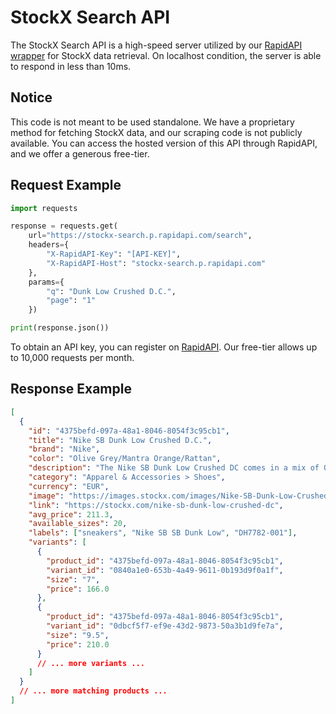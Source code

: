 # StockX Search API

The StockX Search API is a high-speed server utilized by our [RapidAPI wrapper](https://rapidapi.com/vlourme/api/stockx-search) for StockX data retrieval. On localhost condition, the server is able to respond in less than 10ms.

## Notice

This code is not meant to be used standalone. We have a proprietary method for fetching StockX data, and our scraping code is not publicly available. You can access the hosted version of this API through RapidAPI, and we offer a generous free-tier.

## Request Example

```python
import requests

response = requests.get(
    url="https://stockx-search.p.rapidapi.com/search",
    headers={
        "X-RapidAPI-Key": "[API-KEY]",
        "X-RapidAPI-Host": "stockx-search.p.rapidapi.com"
    },
    params={
        "q": "Dunk Low Crushed D.C.",
        "page": "1"
    })

print(response.json())
```

To obtain an API key, you can register on [RapidAPI](https://rapidapi.com). Our free-tier allows up to 10,000 requests per month.

## Response Example

```json
[
  {
    "id": "4375befd-097a-48a1-8046-8054f3c95cb1",
    "title": "Nike SB Dunk Low Crushed D.C.",
    "brand": "Nike",
    "color": "Olive Grey/Mantra Orange/Rattan",
    "description": "The Nike SB Dunk Low Crushed DC comes in a mix of Olive Grey ... [truncated] ... The Nike SB Dunk Low Crushed DC made its debut on October 7th, 2022, and retailed for $110.",
    "category": "Apparel & Accessories > Shoes",
    "currency": "EUR",
    "image": "https://images.stockx.com/images/Nike-SB-Dunk-Low-Crushed-DC-Product.jpg",
    "link": "https://stockx.com/nike-sb-dunk-low-crushed-dc",
    "avg_price": 211.3,
    "available_sizes": 20,
    "labels": ["sneakers", "Nike SB SB Dunk Low", "DH7782-001"],
    "variants": [
      {
        "product_id": "4375befd-097a-48a1-8046-8054f3c95cb1",
        "variant_id": "0840a1e0-653b-4a49-9611-0b193d9f0a1f",
        "size": "7",
        "price": 166.0
      },
      {
        "product_id": "4375befd-097a-48a1-8046-8054f3c95cb1",
        "variant_id": "0dbcf5f7-ef9e-43d2-9873-50a3b1d9fe7a",
        "size": "9.5",
        "price": 210.0
      }
      // ... more variants ...
    ]
  }
  // ... more matching products ...
]
```

